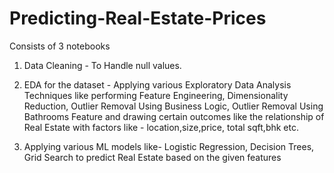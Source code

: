 # Predicting-Real-Estate-Prices
Consists of 3 notebooks

1. Data Cleaning - To Handle null values.

2. EDA for the dataset - Applying various Exploratory Data Analysis Techniques like performing Feature Engineering, Dimensionality Reduction, Outlier Removal Using Business Logic, Outlier Removal Using Bathrooms Feature and drawing certain outcomes like the relationship of Real Estate with factors like - location,size,price, total sqft,bhk etc.

3. Applying various ML models like- Logistic Regression, Decision Trees, Grid Search to predict Real Estate based on the given features

